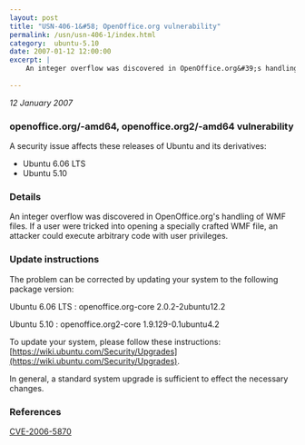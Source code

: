 ```yaml
---
layout: post
title: "USN-406-1&#58; OpenOffice.org vulnerability"
permalink: /usn/usn-406-1/index.html
category:  ubuntu-5.10
date: 2007-01-12 12:00:00
excerpt: |
    An integer overflow was discovered in OpenOffice.org&#39;s handling of WMF files.  If a user were tricked into opening a specially crafted WMF  file, an attacker could execute arbitrary code with user privileges.
    
--- 
```

 
 

*12 January 2007*

### openoffice.org/-amd64, openoffice.org2/-amd64 vulnerability

A security issue affects these releases of Ubuntu and its derivatives:

* Ubuntu 6.06 LTS
* Ubuntu 5.10

### Details

An integer overflow was discovered in OpenOffice.org&#39;s handling of WMF files. If a user were tricked into opening a specially crafted WMF file, an attacker could execute arbitrary code with user privileges.

### Update instructions

The problem can be corrected by updating your system to the following package version:

Ubuntu 6.06 LTS
 : openoffice.org-core <span>2.0.2-2ubuntu12.2</span>

Ubuntu 5.10
 : openoffice.org2-core <span>1.9.129-0.1ubuntu4.2</span>

To update your system, please follow these instructions: [https://wiki.ubuntu.com/Security/Upgrades](https://wiki.ubuntu.com/Security/Upgrades).

In general, a standard system upgrade is sufficient to effect the necessary changes.

### References

 
 [CVE-2006-5870](http://people.ubuntu.com/~ubuntu-security/cve/CVE-2006-5870)
 

